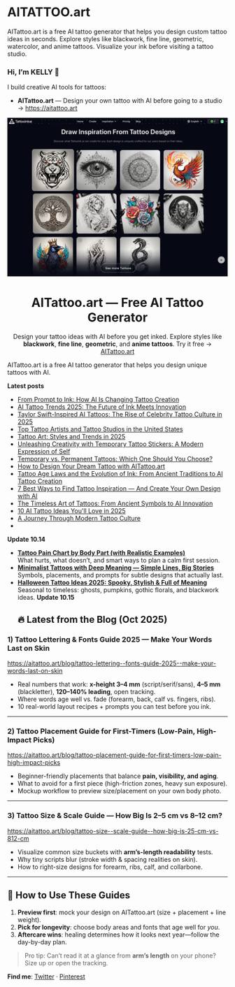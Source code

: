 # AITATTOO.art
AITattoo.art is a free AI tattoo generator that helps you design custom tattoo ideas in seconds. Explore styles like blackwork, fine line, geometric, watercolor, and anime tattoos. Visualize your ink before visiting a tattoo studio.
### Hi, I’m KELLY 👋

I build creative AI tools for tattoos:

- **AITattoo.art** — Design your own tattoo with AI before going to a studio → https://aitattoo.art  
<p align="center">
  <a href="https://aitattoo.art">
    <img src="https://raw.githubusercontent.com/AItool-kellytt/AITATTOO.art/main/homepage2.png" 
         alt="AITattoo.art Homepage Preview" 
         width="700"/>
  </a>
</p>

<h1 align="center">AITattoo.art — Free AI Tattoo Generator</h1>

<p align="center">
  Design your tattoo ideas with AI before you get inked. 
  Explore styles like <b>blackwork</b>, <b>fine line</b>, <b>geometric</b>, and <b>anime tattoos</b>. 
  Try it free → <a href="https://aitattoo.art">AITattoo.art</a>
</p>

AITattoo.art is a free AI tattoo generator that helps you design unique tattoos with AI.

**Latest posts**
- [From Prompt to Ink: How AI Is Changing Tattoo Creation](https://aitattoo.art/blog/from-prompt-to-ink-how-ai-is-changing-tattoo-creation)
- [AI Tattoo Trends 2025: The Future of Ink Meets Innovation](https://aitattoo.art/blog/ai-tattoo-trends-2025-the-future-of-ink-meets-innovation)
- [Taylor Swift-Inspired AI Tattoos: The Rise of Celebrity Tattoo Culture in 2025](https://aitattoo.art/blog/taylor-swift-inspired-ai-tattoos-the-rise-of-celebrity-tattoo-culture-in-2025)
- [Top Tattoo Artists and Tattoo Studios in the United States](https://aitattoo.art/blog/top-tattoo-artists-and-tattoo-studios-in-the-united-states)
- [Tattoo Art: Styles and Trends in 2025](https://aitattoo.art/blog/tattoo-art-styles-and-trends-in-2025)
- [Unleashing Creativity with Temporary Tattoo Stickers: A Modern Expression of Self](https://aitattoo.art/blog/unleashing-creativity-with-temporary-tattoo-stickers-a-modern-expression-of-self)
- [Temporary vs. Permanent Tattoos: Which One Should You Choose?](https://aitattoo.art/blog/temporary-vs-permanent-tattoos-which-one-should-you-choose)
- [How to Design Your Dream Tattoo with AITattoo.art](https://aitattoo.art/blog/how-to-design-your-dream-tattoo-with-aitattooart)
- [Tattoo Age Laws and the Evolution of Ink: From Ancient Traditions to AI Tattoo Creation](https://aitattoo.art/blog/tattoo-age-laws-and-the-evolution-of-ink-from-ancient-traditions-to-ai-tattoo-creation)
- [7 Best Ways to Find Tattoo Inspiration — And Create Your Own Design with AI](https://aitattoo.art/blog/7-best-ways-to-find-tattoo-inspiration--and-create-your-own-design-with-ai)
- [The Timeless Art of Tattoos: From Ancient Symbols to AI Innovation](https://aitattoo.art/blog/the-timeless-art-of-tattoos-from-ancient-symbols-to-ai-innovation)
- [10 AI Tattoo Ideas You'll Love in 2025](https://aitattoo.art/blog/10-ai-tattoo-ideas-youll-love-in-2025)
- [A Journey Through Modern Tattoo Culture](https://aitattoo.art/blog/a-journey-through-modern-tattoo-culture)
-
**Update 10.14**
- **[Tattoo Pain Chart by Body Part (with Realistic Examples)](https://aitattoo.art/blog/tattoo-pain-chart-by-body-part-with-realistic-examples)**  
  What hurts, what doesn’t, and smart ways to plan a calm first session.
- **[Minimalist Tattoos with Deep Meaning — Simple Lines, Big Stories](https://aitattoo.art/blog/minimalist-tattoos-with-deep-meaning--simple-lines-big-stories)**  
  Symbols, placements, and prompts for subtle designs that actually last.
- **[Halloween Tattoo Ideas 2025: Spooky, Stylish & Full of Meaning](https://aitattoo.art/blog/halloween-tattoo-ideas-2025-spooky-stylish--full-of-meaning)**  
  Seasonal to timeless: ghosts, pumpkins, gothic florals, and blackwork ideas.
**Update 10.15**
  ## 🔥 Latest from the Blog (Oct 2025)

### 1) Tattoo Lettering & Fonts Guide 2025 — Make Your Words Last on Skin  
https://aitattoo.art/blog/tattoo-lettering--fonts-guide-2025--make-your-words-last-on-skin  
- Real numbers that work: **x-height 3–4 mm** (script/serif/sans), **4–5 mm** (blackletter), **120–140% leading**, open tracking.  
- Where words age well vs. fade (forearm, back, calf vs. fingers, ribs).  
- 10 real-world layout recipes + prompts you can test before you ink.

---

### 2) Tattoo Placement Guide for First-Timers (Low-Pain, High-Impact Picks)  
https://aitattoo.art/blog/tattoo-placement-guide-for-first-timers-low-pain-high-impact-picks  
- Beginner-friendly placements that balance **pain, visibility, and aging**.  
- What to avoid for a first piece (high-friction zones, heavy sun exposure).  
- Mockup workflow to preview size/placement on your own body photo.

---

### 3) Tattoo Size & Scale Guide — How Big Is 2–5 cm vs 8–12 cm?  
https://aitattoo.art/blog/tattoo-size--scale-guide--how-big-is-25-cm-vs-812-cm  
- Visualize common size buckets with **arm’s-length readability** tests.  
- Why tiny scripts blur (stroke width & spacing realities on skin).  
- How to right-size designs for forearm, ribs, calf, and collarbone.

---

## 🧭 How to Use These Guides
1. **Preview first**: mock your design on AITattoo.art (size + placement + line weight).  
2. **Pick for longevity**: choose body areas and fonts that age well for *you*.  
3. **Aftercare wins**: healing determines how it looks next year—follow the day-by-day plan.

> Pro tip: Can’t read it at a glance from **arm’s length** on your phone? Size up or open the tracking.


**Find me**: [Twitter](https://x.com/AITattooArt) · [Pinterest](https://pin.it/6NdatdNmR)
